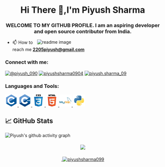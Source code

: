 <h1 align="center">Hi There 👋,I'm Piyush Sharma</h1>
<h3 align="center">WELCOME TO MY GITHUB PROFILE. I am an aspiring developer and open source contributor from India.</h3>

<img align="right" alt="readme image" width="400" src="https://media2.giphy.com/media/aEwLTJvYxwo1L09oyP/giphy.gif?cid=ecf05e474981gs12h10rzvd0cpvbm5rf4rir95vj9i0ihvx8&rid=giphy.gif&ct=g">


- 📫 How to reach me **2205piyush@gmail.com**

<h3 align="left">Connect with me:</h3>
<p align="left">
<a href="https://twitter.com/@piyush_090" target="blank"><img align="center" src="https://raw.githubusercontent.com/rahuldkjain/github-profile-readme-generator/master/src/images/icons/Social/twitter.svg" alt="@piyush_090" height="30" width="40" /></a>
<a href="https://linkedin.com/in/piyushsharma0904" target="blank"><img align="center" src="https://raw.githubusercontent.com/rahuldkjain/github-profile-readme-generator/master/src/images/icons/Social/linked-in-alt.svg" alt="piyushsharma0904" height="30" width="40" /></a>
<a href="https://instagram.com/piyush.sharma_09" target="blank"><img align="center" src="https://raw.githubusercontent.com/rahuldkjain/github-profile-readme-generator/master/src/images/icons/Social/instagram.svg" alt="piyush.sharma_09" height="30" width="40" /></a>
</p>

<h3 align="left">Languages and Tools:</h3>
<p align="left"> <a href="https://www.cprogramming.com/" target="_blank" rel="noreferrer"> <img src="https://raw.githubusercontent.com/devicons/devicon/master/icons/c/c-original.svg" alt="c" width="40" height="40"/> </a> <a href="https://www.w3schools.com/cpp/" target="_blank" rel="noreferrer"> <img src="https://raw.githubusercontent.com/devicons/devicon/master/icons/cplusplus/cplusplus-original.svg" alt="cplusplus" width="40" height="40"/> </a> <a href="https://www.w3schools.com/css/" target="_blank" rel="noreferrer"> <img src="https://raw.githubusercontent.com/devicons/devicon/master/icons/css3/css3-original-wordmark.svg" alt="css3" width="40" height="40"/> </a> <a href="https://www.w3.org/html/" target="_blank" rel="noreferrer"> <img src="https://raw.githubusercontent.com/devicons/devicon/master/icons/html5/html5-original-wordmark.svg" alt="html5" width="40" height="40"/> </a> <a href="https://www.mysql.com/" target="_blank" rel="noreferrer"> <img src="https://raw.githubusercontent.com/devicons/devicon/master/icons/mysql/mysql-original-wordmark.svg" alt="mysql" width="40" height="40"/> </a> <a href="https://www.python.org" target="_blank" rel="noreferrer"> <img src="https://raw.githubusercontent.com/devicons/devicon/master/icons/python/python-original.svg" alt="python" width="40" height="40"/> </a> </p>

## &#x1f4c8; GitHub Stats
<p align = "center">

![Piyush's github activity graph](https://activity-graph.herokuapp.com/graph?username=piyushsharma099&theme=rogue)

</p>
<p align = "center">
<a href="https://github.com/piyushsharma099">
  <img align="center" style="margin:0.5rem" src="https://github-readme-stats.vercel.app/api/top-langs/?username=piyushsharma099&hide=html,css&title_color=ffffff&text_color=c9cacc&icon_color=4AB197&bg_color=1A2B34" />
</a>

<a href="https://github.com/piyushsharma099">
<p align = "center">&nbsp;<img align="center" src="https://github-readme-stats.vercel.app/api?username=piyushsharma099&show_icons=true&locale=en&hide=html,css&title_color=ffffff&text_color=c9cacc&icon_color=4AB197&bg_color=1A2B34" alt="piyushsharma099" /></p>
</a>
